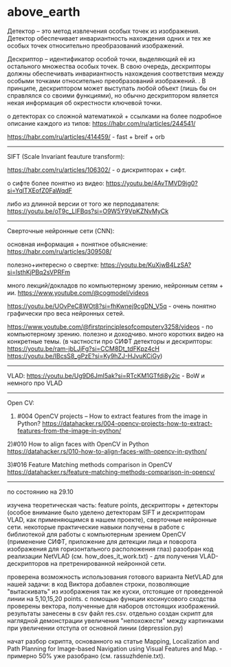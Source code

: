 # above_earth
Детектор – это метод извлечения особых точек из изображения. 
Детектор обеспечивает инвариантность нахождения одних и тех же особых точек относительно преобразований изображений.

Дескриптор – идентификатор особой точки, выделяющий её из остального множества особых точек. 
В свою очередь, дескрипторы должны обеспечивать инвариантность нахождения соответствия между особыми точками относительно преобразований изображений. . В принципе, дескриптором может выступать любой объект (лишь бы он справлялся со своими функциями), но обычно дескриптором является некая информация об окрестности ключевой точки. 

о детекторах со сложной математикой + ссылками на более подробное описание каждого из типов: https://habr.com/ru/articles/244541/ 


https://habr.com/ru/articles/414459/ - fast + breif + orb

_________________________________________________________________________________________________

SIFT (Scale Invariant feauture transform):

https://habr.com/ru/articles/106302/ - о дискрипторах + сифт.

о сифте более понятно из видео: https://youtu.be/4AvTMVD9ig0?si=YqlTXEofZ0FaWqdF 

либо из длинной версии от того же перподавателя: https://youtu.be/oT9c_LlFBqs?si=O9W5Y9VpKZNvMyCk

_________________________________________________________________________________________________

Сверточные нейронные сети (CNN):

основная информация + понятное объяснение: https://habr.com/ru/articles/309508/

полезно+интересно о свертке: https://youtu.be/KuXjwB4LzSA?si=lsthKjPBq2sVPRFm

много лекций/докладов по компьютерному зрению, нейронным сетям + ии. https://www.youtube.com/@cogmodel/videos

https://youtu.be/UOvPeC8WOt8?si=fhKwnej9cgDN_V5q - очень понятно графически про веса нейронных сетей.

https://www.youtube.com/@firstprinciplesofcomputerv3258/videos - по компьютерному зрению. полезно и доходчиво. много коротких видео на конкретные темы.
(в частности про СИФТ детекторы и дескрипторы: https://youtu.be/ram-jbLJjFg?si=CCM8Dt_tdFKpz4cH     https://youtu.be/IBcsS8_gPzE?si=Ky9hZJ-HJvuKCiGy)

_________________________________________________________________________________________________

VLAD:
https://youtu.be/Ug9D6JmI5ak?si=RTcKM1GTfdi8y2ic -  BoW и немного про VLAD

_________________________________________________________________________________________________

Open CV:

1) #004 OpenCV projects – How to extract features from the image in Python?
https://datahacker.rs/004-opencv-projects-how-to-extract-features-from-the-image-in-python/

2)#010 How to align faces with OpenCV in Python
https://datahacker.rs/010-how-to-align-faces-with-opencv-in-python/

3)#016 Feature Matching methods comparison in OpenCV
https://datahacker.rs/feature-matching-methods-comparison-in-opencv/



_________________________________________________________________________________________________

по состоянию на 29.10

изучена теоретическая часть: feature points, дескрипторы + детекторы (особое внимание было уделено детекторам SIFT и дескрипторам VLAD, как применяющимся в нашем проекте), сверточные нейронные сети.
некоторые практические навыки получены в работе с библиотекой для работы с компьютерным зрением OpenCV (применение СИФТ, приложение для детекции лица и поворота изображения для горизонтального расположения глаз)
разобран код реализации NetVLAD (см. how_does_it_work.txt) -  для получения VLAD-дескрипторов на претренированной нейронной сети. 

проверена возможность использования готового варианта NetVLAD для нашей задачи: в код Виктора добавлен строки, позволяющие "вытаскивать" из изображения так же куски, отстоящие от проведенной линии на 5,10,15,20 points. 
с помощью функции косинусового сходства проверены вектора, полученные для наборов отстоящих изображений. результаты занесены в csv файл res.csv. отдельно создан скрипт для наглядной демонстрации увеличения "непохожести" между картинками при увеличении отступа от основной линии (depression.py)

начат разбор скрипта, основанного на статье Mapping, Localization and Path Planning for Image-based Navigation using Visual Features and Map. - примерно 50% уже разобрано (см. rassuzhdenie.txt).
